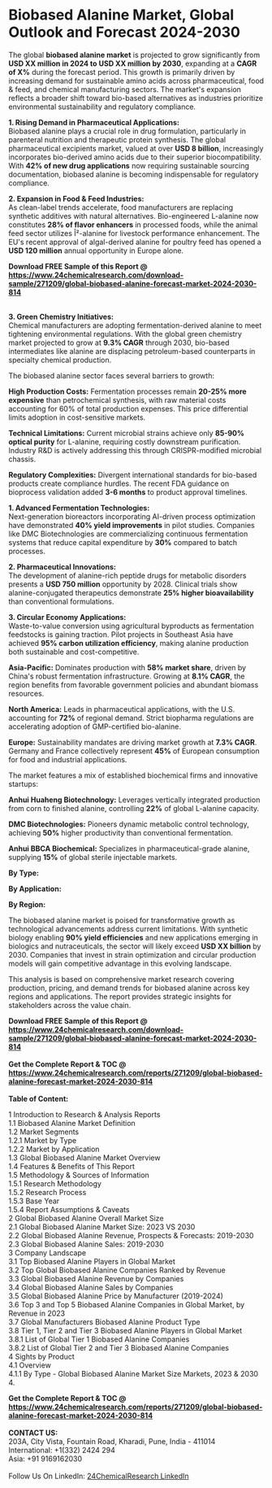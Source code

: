 <h1>Biobased Alanine Market, Global Outlook and Forecast 2024-2030</h1><p>The global <strong>biobased alanine market</strong> is projected to grow significantly from <strong>USD XX million in 2024 to USD XX million by 2030</strong>, expanding at a <strong>CAGR of X%</strong> during the forecast period. This growth is primarily driven by increasing demand for sustainable amino acids across pharmaceutical, food &amp; feed, and chemical manufacturing sectors. The market's expansion reflects a broader shift toward bio-based alternatives as industries prioritize environmental sustainability and regulatory compliance.</p><p><strong>1. Rising Demand in Pharmaceutical Applications:</strong><br>
Biobased alanine plays a crucial role in drug formulation, particularly in parenteral nutrition and therapeutic protein synthesis. The global pharmaceutical excipients market, valued at over <strong>USD 8 billion</strong>, increasingly incorporates bio-derived amino acids due to their superior biocompatibility. With <strong>42% of new drug applications</strong> now requiring sustainable sourcing documentation, biobased alanine is becoming indispensable for regulatory compliance.</p><p><strong>2. Expansion in Food &amp; Feed Industries:</strong><br>
As clean-label trends accelerate, food manufacturers are replacing synthetic additives with natural alternatives. Bio-engineered L-alanine now constitutes <strong>28% of flavor enhancers</strong> in processed foods, while the animal feed sector utilizes Î²-alanine for livestock performance enhancement. The EU's recent approval of algal-derived alanine for poultry feed has opened a <strong>USD 120 million</strong> annual opportunity in Europe alone.</p><div><b>Download FREE Sample of this Report @ 
            <a href="https://www.24chemicalresearch.com/download-sample/271209/global-biobased-alanine-forecast-market-2024-2030-814">
            https://www.24chemicalresearch.com/download-sample/271209/global-biobased-alanine-forecast-market-2024-2030-814</a></b></div><br><p><strong>3. Green Chemistry Initiatives:</strong><br>
Chemical manufacturers are adopting fermentation-derived alanine to meet tightening environmental regulations. With the global green chemistry market projected to grow at <strong>9.3% CAGR</strong> through 2030, bio-based intermediates like alanine are displacing petroleum-based counterparts in specialty chemical production.</p><p>The biobased alanine sector faces several barriers to growth:</p><p><strong>High Production Costs:</strong> Fermentation processes remain <strong>20-25% more expensive</strong> than petrochemical synthesis, with raw material costs accounting for 60% of total production expenses. This price differential limits adoption in cost-sensitive markets.</p><p><strong>Technical Limitations:</strong> Current microbial strains achieve only <strong>85-90% optical purity</strong> for L-alanine, requiring costly downstream purification. Industry R&amp;D is actively addressing this through CRISPR-modified microbial chassis.</p><p><strong>Regulatory Complexities:</strong> Divergent international standards for bio-based products create compliance hurdles. The recent FDA guidance on bioprocess validation added <strong>3-6 months</strong> to product approval timelines.</p><p><strong>1. Advanced Fermentation Technologies:</strong><br>
Next-generation bioreactors incorporating AI-driven process optimization have demonstrated <strong>40% yield improvements</strong> in pilot studies. Companies like DMC Biotechnologies are commercializing continuous fermentation systems that reduce capital expenditure by <strong>30%</strong> compared to batch processes.</p><p><strong>2. Pharmaceutical Innovations:</strong><br>
The development of alanine-rich peptide drugs for metabolic disorders presents a <strong>USD 750 million</strong> opportunity by 2028. Clinical trials show alanine-conjugated therapeutics demonstrate <strong>25% higher bioavailability</strong> than conventional formulations.</p><p><strong>3. Circular Economy Applications:</strong><br>
Waste-to-value conversion using agricultural byproducts as fermentation feedstocks is gaining traction. Pilot projects in Southeast Asia have achieved <strong>95% carbon utilization efficiency</strong>, making alanine production both sustainable and cost-competitive.</p><p><strong>Asia-Pacific:</strong> Dominates production with <strong>58% market share</strong>, driven by China's robust fermentation infrastructure. Growing at <strong>8.1% CAGR</strong>, the region benefits from favorable government policies and abundant biomass resources.</p><p><strong>North America:</strong> Leads in pharmaceutical applications, with the U.S. accounting for <strong>72%</strong> of regional demand. Strict biopharma regulations are accelerating adoption of GMP-certified bio-alanine.</p><p><strong>Europe:</strong> Sustainability mandates are driving market growth at <strong>7.3% CAGR</strong>. Germany and France collectively represent <strong>45%</strong> of European consumption for food and industrial applications.</p><p>The market features a mix of established biochemical firms and innovative startups:</p><p><strong>Anhui Huaheng Biotechnology:</strong> Leverages vertically integrated production from corn to finished alanine, controlling <strong>22%</strong> of global L-alanine capacity.</p><p><strong>DMC Biotechnologies:</strong> Pioneers dynamic metabolic control technology, achieving <strong>50%</strong> higher productivity than conventional fermentation.</p><p><strong>Anhui BBCA Biochemical:</strong> Specializes in pharmaceutical-grade alanine, supplying <strong>15%</strong> of global sterile injectable markets.</p><p><strong>By Type:</strong></p><p><strong>By Application:</strong></p><p><strong>By Region:</strong></p><p>The biobased alanine market is poised for transformative growth as technological advancements address current limitations. With synthetic biology enabling <strong>90% yield efficiencies</strong> and new applications emerging in biologics and nutraceuticals, the sector will likely exceed <strong>USD XX billion</strong> by 2030. Companies that invest in strain optimization and circular production models will gain competitive advantage in this evolving landscape.</p><p>This analysis is based on comprehensive market research covering production, pricing, and demand trends for biobased alanine across key regions and applications. The report provides strategic insights for stakeholders across the value chain.</p><div><b>Download FREE Sample of this Report @ 
            <a href="https://www.24chemicalresearch.com/download-sample/271209/global-biobased-alanine-forecast-market-2024-2030-814">
            https://www.24chemicalresearch.com/download-sample/271209/global-biobased-alanine-forecast-market-2024-2030-814</a></b></div><br><div><b>Get the Complete Report & TOC @ 
            <a href="https://www.24chemicalresearch.com/reports/271209/global-biobased-alanine-forecast-market-2024-2030-814">
            https://www.24chemicalresearch.com/reports/271209/global-biobased-alanine-forecast-market-2024-2030-814</a></b></div><br>
            <b>Table of Content:</b><p>1 Introduction to Research & Analysis Reports<br />
    1.1 Biobased Alanine Market Definition<br />
    1.2 Market Segments<br />
        1.2.1 Market by Type<br />
        1.2.2 Market by Application<br />
    1.3 Global Biobased Alanine Market Overview<br />
    1.4 Features & Benefits of This Report<br />
    1.5 Methodology & Sources of Information<br />
        1.5.1 Research Methodology<br />
        1.5.2 Research Process<br />
        1.5.3 Base Year<br />
        1.5.4 Report Assumptions & Caveats<br />
2 Global Biobased Alanine Overall Market Size<br />
    2.1 Global Biobased Alanine Market Size: 2023 VS 2030<br />
    2.2 Global Biobased Alanine Revenue, Prospects & Forecasts: 2019-2030<br />
    2.3 Global Biobased Alanine Sales: 2019-2030<br />
3 Company Landscape<br />
    3.1 Top Biobased Alanine Players in Global Market<br />
    3.2 Top Global Biobased Alanine Companies Ranked by Revenue<br />
    3.3 Global Biobased Alanine Revenue by Companies<br />
    3.4 Global Biobased Alanine Sales by Companies<br />
    3.5 Global Biobased Alanine Price by Manufacturer (2019-2024)<br />
    3.6 Top 3 and Top 5 Biobased Alanine Companies in Global Market, by Revenue in 2023<br />
    3.7 Global Manufacturers Biobased Alanine Product Type<br />
    3.8 Tier 1, Tier 2 and Tier 3 Biobased Alanine Players in Global Market<br />
        3.8.1 List of Global Tier 1 Biobased Alanine Companies<br />
        3.8.2 List of Global Tier 2 and Tier 3 Biobased Alanine Companies<br />
4 Sights by Product<br />
    4.1 Overview<br />
        4.1.1 By Type - Global Biobased Alanine Market Size Markets, 2023 & 2030<br />
        4.</p><div><b>Get the Complete Report & TOC @ 
            <a href="https://www.24chemicalresearch.com/reports/271209/global-biobased-alanine-forecast-market-2024-2030-814">
            https://www.24chemicalresearch.com/reports/271209/global-biobased-alanine-forecast-market-2024-2030-814</a></b></div><br><b>CONTACT US:</b><br>
            203A, City Vista, Fountain Road, Kharadi, Pune, India - 411014<br>
            International: +1(332) 2424 294<br>
            Asia: +91 9169162030 <br><br>
            Follow Us On LinkedIn: <a href="https://www.linkedin.com/company/24chemicalresearch/">24ChemicalResearch LinkedIn</a>